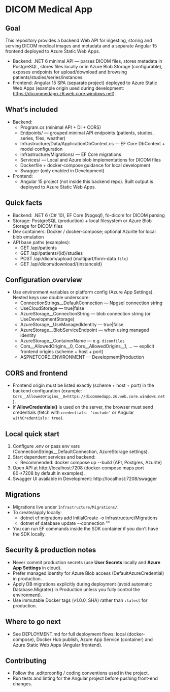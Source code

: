 # DICOM Medical App

Goal
----
This repository provides a backend Web API for ingesting, storing and serving DICOM medical images and metadata and a separate Angular 15 frontend deployed to Azure Static Web Apps.

- Backend: .NET 6 minimal API — parses DICOM files, stores metadata in PostgreSQL, stores files locally or in Azure Blob Storage (configurable), exposes endpoints for upload/download and browsing patients/studies/series/instances.
- Frontend: Angular 15 SPA (separate project) deployed to Azure Static Web Apps (example origin used during development: https://dicommedapp.z6.web.core.windows.net).

What’s included
---------------
- Backend:
  - Program.cs (minimal API + DI + CORS)
  - Endpoints/ — grouped minimal API endpoints (patients, studies, series, files, weather)
  - Infrastructure/Data/ApplicationDbContext.cs — EF Core DbContext + model configuration
  - Infrastructure/Migrations/ — EF Core migrations
  - Services/ — Local and Azure blob implementations for DICOM files
  - Dockerfile + docker‑compose guidance for local development
  - Swagger (only enabled in Development)
- Frontend:
  - Angular 15 project (not inside this backend repo). Built output is deployed to Azure Static Web Apps.

Quick facts
-----------
- Backend: .NET 6 (C# 10), EF Core (Npgsql), fo-dicom for DICOM parsing
- Storage: PostgreSQL (production) + local filesystem or Azure Blob Storage for DICOM files
- Dev containers: Docker / docker-compose; optional Azurite for local blob emulation
- API base paths (examples):
  - GET /api/patients
  - GET /api/patients/{id}/studies
  - POST /api/dicom/upload (multipart/form-data `file`)
  - GET /api/dicom/download/{instanceId}

Configuration overview
----------------------
- Use environment variables or platform config (Azure App Settings). Nested keys use double underscore:
  - ConnectionStrings__DefaultConnection — Npgsql connection string
  - UseCloudStorage — true|false
  - AzureStorage__ConnectionString — blob connection string (or UseDevelopmentStorage)
  - AzureStorage__UseManagedIdentity — true|false
  - AzureStorage__BlobServiceEndpoint — when using managed identity
  - AzureStorage__ContainerName — e.g. `dicomfiles`
  - Cors__AllowedOrigins__0, Cors__AllowedOrigins__1, ... — explicit frontend origins (scheme + host + port)
  - ASPNETCORE_ENVIRONMENT — Development|Production

CORS and frontend
-----------------
- Frontend origin must be listed exactly (scheme + host + port) in the backend configuration (example: `Cors__AllowedOrigins__0=https://dicommedapp.z6.web.core.windows.net`).
- If __AllowCredentials()__ is used on the server, the browser must send credentials (fetch with `credentials: 'include'` or Angular `withCredentials: true`).

Local quick start
-----------------
1. Configure .env or pass env vars (ConnectionStrings__DefaultConnection, AzureStorage settings).
2. Start dependent services and backend:
   - Recommended: docker compose up --build (API, Postgres, Azurite)
3. Open API at http://localhost:7208 (docker-compose maps port 80→7208 by default in examples).
4. Swagger UI available in Development: http://localhost:7208/swagger

Migrations
----------
- Migrations live under `Infrastructure/Migrations/`.
- To create/apply locally:
  - dotnet ef migrations add InitialCreate -o Infrastructure/Migrations
  - dotnet ef database update --connection "<your-connection-string>"
- You can run EF commands inside the SDK container if you don't have the SDK locally.

Security & production notes
---------------------------
- Never commit production secrets (use __User Secrets__ locally and __Azure App Settings__ in cloud).
- Prefer managed identity for Azure Blob access (DefaultAzureCredential) in production.
- Apply DB migrations explicitly during deployment (avoid automatic Database.Migrate() in Production unless you fully control the environment).
- Use immutable Docker tags (v1.0.0, SHA) rather than `:latest` for production.

Where to go next
----------------
- See DEPLOYMENT.md for full deployment flows: local (docker-compose), Docker Hub publish, Azure App Service (container) and Azure Static Web Apps (Angular frontend).

Contributing
------------
- Follow the .editorconfig / coding conventions used in the project.
- Run tests and linting for the Angular project before pushing front-end changes.